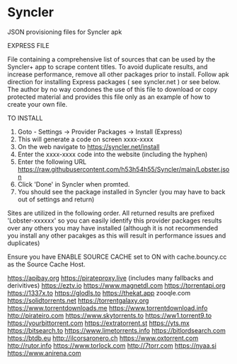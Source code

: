 # Syncler
JSON provisioning files for Syncler apk

EXPRESS FILE

File containing a comprehensive list of sources that can be used by the Syncler+ app to scrape content titles. To avoid duplicate results, and increase performance, remove all other packages prior to install. Follow apk direction for installing Express packages ( see syncler.net ) or see below. The author by no way condones the use of this file to download or copy protected material and provides this file only as an example of how to create your own file. 

TO INSTALL
1) Goto - Settings -> Provider Packages -> Install (Express)
2) This will generate a code on screen xxxx-xxxx
3) On the web navigate to https://syncler.net/install
4) Enter the xxxx-xxxx code into the website (including the hyphen)
5) Enter the following URL https://raw.githubusercontent.com/h53h54h55/Syncler/main/Lobster.json
6) Click 'Done' in Syncler when promted.
7) You should see the package installed in Syncler (you may have to back out of settings and return)


Sites are utilized in the following order.  All returned results are prefixed 'Lobster-xxxxxx' so you can easily identify this provider packages results over any others you may have installed (although it is not recommended you install any other pacakges as this will result in performance issues and duplicates)

Ensure you have ENABLE SOURCE CACHE set to ON with cache.bouncy.cc as the Source Cache Host. 

https://apibay.org
https://pirateproxy.live (includes many fallbacks and derivitives)
https://eztv.io
https://www.magnetdl.com
https://torrentapi.org
https://1337x.to
https://glodls.to
https://thekat.app
zooqle.com
https://solidtorrents.net
https://torrentgalaxy.org
https://www.torrentdownloads.me
https://www.torrentdownload.info
http://pirateiro.com
https://www.skytorrents.to
https://ww1.torrent9.to
https://yourbittorrent.com
https://extratorrent.st
https://yts.mx
https://bitsearch.to
https://www.limetorrents.info
https://bitlordsearch.com
https://btdb.eu
http://ilcorsaronero.ch
https://www.oxtorrent.com
http://rutor.info
https://www.torlock.com
http://7torr.com
https://nyaa.si
https://www.anirena.com
